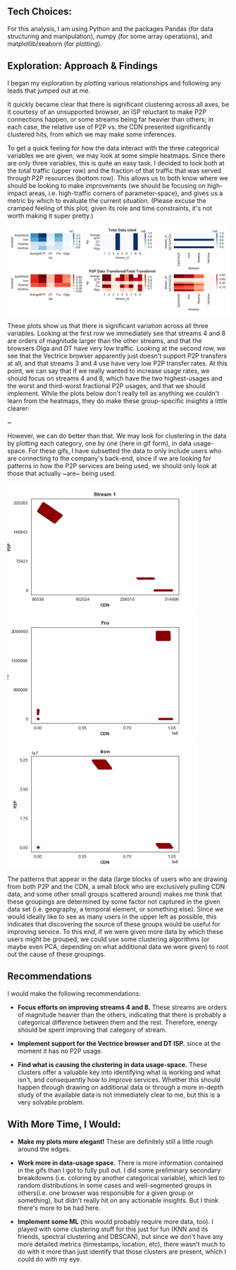 

## Tech Choices:
For this analysis, I am using Python and the packages Pandas (for data structuring and manipulation), numpy (for some array operations), and matplotlib/seaborn (for plotting).

## Exploration: Approach & Findings
I began my exploration by plotting various relationships and following any leads that jumped out at me.

It quickly became clear that there is significant clustering across all axes, be it courtesy of an unsupported browser, an ISP reluctant to make P2P connections happen, or some streams being far heavier than others; in each case, the relative use of P2P vs. the CDN presented significantly clustered hits, from which we may make some inferences.

To get a quick feeling for how the data interact with the three categorical variables we are given, we may look at some simple heatmaps. Since there are only three variables, this is quite an easy task. I decided to look both at the total traffic (upper row) and the fraction of that traffic that was served through P2P resources (bottom row). This allows us to both know where we should be looking to make improvements (we should be focusing on high-impact areas, i.e. high-traffic corners of parameter-space), and gives us a metric by which to evaluate the current situation. (Please excuse the cramped feeling of this plot; given its role and time constraints, it's not worth making it super pretty.)

![](figures/usage-heatmap.png)

These plots show us that there is significant variation across all three variables. Looking at the first row we immediately see that streams 4 and 8 are orders of magnitude larger than the other streams, and that the browsers Olga and DT have very low traffic. Looking at the second row, we see that the Vectrice browser apparently just doesn't support P2P transfers at all, and that streams 3 and 4 use have very low P2P transfer rates. At this point, we can say that if we really wanted to increase usage rates, we should focus on streams 4 and 8, which have the two highest-usages and the worst and third-worst fractional P2P usages, and that we should implement. While the plots below don't really tell as anything we couldn't learn from the heatmaps, they do make these group-specific insights a little clearer:

~[](figures/usage-bars.png)


However, we can do better than that. We may look for clustering in the data by plotting each category, one by one (here in gif form), in data usage-space. For these gifs, I have subsetted the data to only include users who are connecting to the company's back-end, since if we are looking for patterns in how the P2P services are being used, we should only look at those that actually ~are~ being used.

![](figures/data-distributions-by_stream_id.gif)
![](figures/data-distributions-by_isp.gif)
![](figures/data-distributions-by_browser.gif)

The patterns that appear in the data (large blocks of users who are drawing from both P2P and the CDN, a small block who are exclusively pulling CDN data, and some other small groups scattered around) makes me think that these groupings are determined by some factor not captured in the given data set (i.e. geography, a temporal element, or something else). Since we would ideally like to see as many users in the upper left as possible, this indicates that discovering the source of these groups would be useful for improving service. To this end, if we were given more data by which these users might be grouped, we could use some clustering algorithms (or maybe even PCA, depending on what additional data we were given) to root out the cause of these groupings.



## Recommendations
I would make the following recommendations:

* **Focus efforts on improving streams 4 and 8.** These streams are orders of magnitude heavier than the others, indicating that there is probably a categorical difference between them and the rest. Therefore, energy should be spent improving that category of stream.

* **Implement support for the Vectrice browser and DT ISP.** since at the moment it has no P2P usage.

* **Find what is causing the clustering in data usage-space.** These clusters offer a valuable key into identifying what is working and what isn't, and consequently how to improve services. Whether this should happen through drawing on additional data or through a more in-depth study of the available data is not immediately clear to me, but this is a very solvable problem.



## With More Time, I Would:

* **Make my plots more elegant!** These are definitely still a little rough around the edges.

* **Work more in data-usage space.** There is more information contained in the gifs than I got to fully pull out. I did some preliminary secondary breakdowns (i.e. coloring by another categorical variable), which led to random distributions in some cases and well-segmented groups in others(i.e. one browser was responsible for a given group or something), but didn't really hit on any actionable insights. But I think there's more to be had here.


* **Implement some ML** (this would probably require more data, too). I played with some clustering stuff for this just for fun (KNN and its friends, spectral clustering and DBSCAN), but since we don't have any more detailed metrics (timestamps, location, etc), there wasn't much to do with it more than just identify that those clusters are present, which I could do with my eye.






<!--- The End --->
